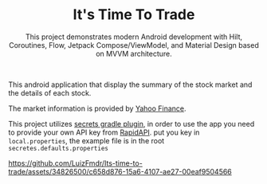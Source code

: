 <h1 align="center">It's Time To Trade</h1>


<p align="center">  
This project demonstrates modern Android development with Hilt, Coroutines, Flow, Jetpack Compose/ViewModel, and Material Design based on MVVM architecture.
</p>
</br>

This android application that display the summary of the stock market and the details of each stock.

The market information is provided by [Yahoo Finance](https://rapidapi.com/apidojo/api/yahoo-finance1).

This project utilizes [secrets gradle plugin](https://github.com/google/secrets-gradle-plugin), in order to use the app
you need to provide your own API key from [RapidAPI](https://rapidapi.com/apidojo/api/yahoo-finance1).
put you key in `local.properties`, the example file is in the root `secretes.defaults.properties` 




https://github.com/LuizFmdr/Its-time-to-trade/assets/34826500/c658d876-15a6-4107-ae27-00eaf9504566

